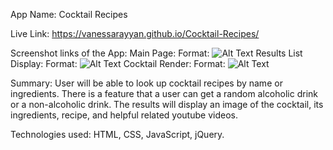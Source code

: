 App Name: Cocktail Recipes

Live Link: https://vanessarayyan.github.io/Cocktail-Recipes/

Screenshot links of the App: 
Main Page: Format: ![Alt Text](https://ibb.co/NpDPWTj)
Results List Display: Format: ![Alt Text](https://ibb.co/WpKCQxj)
Cocktail Render: Format: ![Alt Text](https://ibb.co/2tk271s) 

Summary: User will be able to look up cocktail recipes by name or ingredients. There is a feature that a user can get a random alcoholic drink or a non-alcoholic drink. The results will display an image of the cocktail, its ingredients, recipe, and helpful related youtube videos.

Technologies used: HTML, CSS, JavaScript, jQuery.
